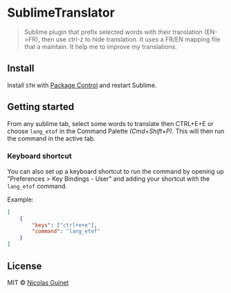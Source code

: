# SublimeTranslator
>Sublime plugin that prefix selected words with their translation (EN->FR), then use ctrl-z to hide translation. It uses a FR/EN mapping file that a maintain. It help me to improve my translations.

## Install

Install `STH` with [Package Control](https://packagecontrol.io) and restart Sublime.

## Getting started

From any sublime tab, select some words to translate then CTRL+E+E or choose `lang_etof` in the Command Palette *(Cmd+Shift+P)*. This will then run the command in the active tab. 

### Keyboard shortcut

You can also set up a keyboard shortcut to run the command by opening up "Preferences > Key Bindings - User" and adding your shortcut with the `lang_etof` command.

Example:

```json
[
	{
		"keys": ["ctrl+e+e"],
		"command": "lang_etof"
	}
]
```

## License

MIT © [Nicolas Guinet](https://nicolasguinet.com)
